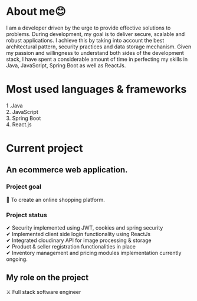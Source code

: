 


# About me😊
I am a developer driven by the urge to provide effective solutions to problems. During development, my goal is to deliver secure, scalable and robust applications.
I achieve this by taking into account the best architectural pattern, security practices and data storage mechanism. Given my passion and willingness to understand both sides of
the development stack, I have spent a considerable amount of time in perfecting my skills in Java, JavaScript, Spring Boot as well as ReactJs.

# Most used languages & frameworks
1 .Java
<br>
2. JavaScript
<br>
3. Spring Boot
<br>
4. React.js

# Current project
## An ecommerce web application. 

### Project goal
🥇 To create an online shopping platform.

### Project status
✔ Security implemented using JWT, cookies and spring security
<br>
✔ Implemented client side login functionality using ReactJs
<br>
✔ Integrated cloudinary API for image processing & storage
<br>
✔ Product & seller registration functionalities in place
<br>
✔ Inventory management and pricing modules implementation currently ongoing.

## My role on the project 
⚔ Full stack software engineer

